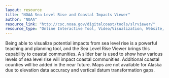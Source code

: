 ```yaml
---
layout: resource
title: "NOAA Sea Level Rise and Coastal Impacts Viewer"
author: "NOAA"
resource_link: "http://csc.noaa.gov/digitalcoast/tools/slrviewer/"
resource_type: "Online Interactive Tool, Video/Visualization, Website, Data"
---
```


Being able to visualize potential impacts from sea level rise is a powerful teaching and planning tool, and the Sea Level Rise Viewer brings this capability to coastal communities. A slider bar is used to show how various levels of sea level rise will impact coastal communities. Additional coastal counties will be added in the near future. Maps are not available for Alaska due to elevation data accuracy and vertical datum transformation gaps.
